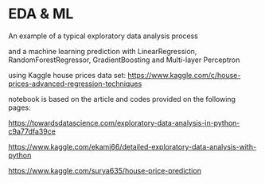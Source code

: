 # EDA & ML

An example of a typical exploratory data analysis process

and a machine learning prediction with LinearRegression, RandomForestRegressor, GradientBoosting and Multi-layer Perceptron

using Kaggle house prices data set: https://www.kaggle.com/c/house-prices-advanced-regression-techniques

notebook is based on the article and codes provided on the following pages:

https://towardsdatascience.com/exploratory-data-analysis-in-python-c9a77dfa39ce

https://www.kaggle.com/ekami66/detailed-exploratory-data-analysis-with-python

https://www.kaggle.com/surya635/house-price-prediction
